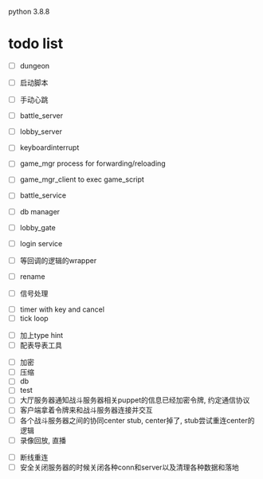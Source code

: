 python 3.8.8

# todo list

<!-- - [ ] reload -->
<!-- - [ ] puppet -->
<!-- - [ ] avatar -->
- [ ] dungeon
- [ ] 启动脚本
- [ ] 手动心跳
- [ ] battle_server
- [ ] lobby_server
- [ ] keyboardinterrupt
- [ ] game_mgr process for forwarding/reloading
- [ ] game_mgr_client to exec game_script
- [ ] battle_service
- [ ] db manager
- [ ] lobby_gate


- [ ] login service
- [ ] 等回调的逻辑的wrapper
- [ ] rename
- [ ] 信号处理
<!-- - [ ] exception 以及 各种抛出 -->
- [ ] timer with key and cancel
- [ ] tick loop
<!-- - [ ] etcd -->
<!-- - [ ] server call cli -->
<!-- - [ ] rpc_method装饰器的参数不一定要是tuple -->
- [ ] 加上type hint
- [ ] 配表导表工具
<!-- - [  ] 日志 -->
- [ ] 加密
- [ ] 压缩
- [ ] db
- [ ] test
- [ ] 大厅服务器通知战斗服务器相关puppet的信息已经加密令牌, 约定通信协议
- [ ] 客户端拿着令牌来和战斗服务器连接并交互
- [ ] 各个战斗服务器之间的协同center stub, center掉了, stub尝试重连center的逻辑
- [ ] 录像回放, 直播
<!-- - [ ] 配置json解析与初始化 -->
- [ ] 断线重连
- [ ] 安全关闭服务器的时候关闭各种conn和server以及清理各种数据和落地